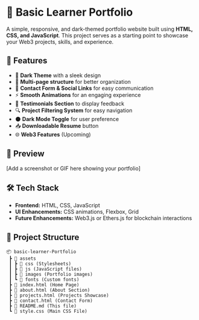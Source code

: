 # 📌 Basic Learner Portfolio  

A simple, responsive, and dark-themed portfolio website built using **HTML, CSS, and JavaScript**. This project serves as a starting point to showcase your Web3 projects, skills, and experience.  

## 🚀 Features  
- 🎨 **Dark Theme** with a sleek design  
- 📄 **Multi-page structure** for better organization  
- 📩 **Contact Form & Social Links** for easy communication  
- ⚡ **Smooth Animations** for an engaging experience  
- 🌟 **Testimonials Section** to display feedback  
- 🔍 **Project Filtering System** for easy navigation  
- 🌑 **Dark Mode Toggle** for user preference  
- 📥 **Downloadable Resume** button  
- 🌐 **Web3 Features** (Upcoming)  

## 📸 Preview  
[Add a screenshot or GIF here showing your portfolio]  

## 🛠️ Tech Stack  
- **Frontend:** HTML, CSS, JavaScript  
- **UI Enhancements:** CSS animations, Flexbox, Grid  
- **Future Enhancements:** Web3.js or Ethers.js for blockchain interactions  

## 📂 Project Structure  
```plaintext
📦 basic-learner-Portfolio
 ┣ 📂 assets
 ┃ ┣ 📂 css (Stylesheets)
 ┃ ┣ 📂 js (JavaScript files)
 ┃ ┣ 📂 images (Portfolio images)
 ┃ ┗ 📂 fonts (Custom fonts)
 ┣ 📜 index.html (Home Page)
 ┣ 📜 about.html (About Section)
 ┣ 📜 projects.html (Projects Showcase)
 ┣ 📜 contact.html (Contact Form)
 ┣ 📜 README.md (This file)
 ┗ 📜 style.css (Main CSS File)
